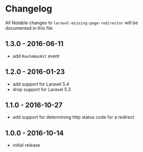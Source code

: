 # Changelog

All Notable changes to `laravel-missing-page-redirector` will be documented in this file

## 1.3.0 - 2016-06-11

- add `RouteWasHit`  event

## 1.2.0 - 2016-01-23

- add support for Laravel 5.4
- drop support for Laravel 5.3

## 1.1.0 - 2016-10-27

- add support for determining http status code for a redirect

## 1.0.0 - 2016-10-14

- initial release

